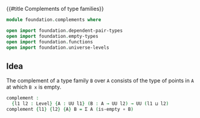 {{#title  Complements of type families}}

```agda
module foundation.complements where

open import foundation.dependent-pair-types
open import foundation.empty-types
open import foundation.functions
open import foundation.universe-levels
```

## Idea

The complement of a type family `B` over `A` consists of the type of points in `A` at which `B x` is empty.

```agda
complement :
  {l1 l2 : Level} {A : UU l1} (B : A → UU l2) → UU (l1 ⊔ l2)
complement {l1} {l2} {A} B = Σ A (is-empty ∘ B)
```
